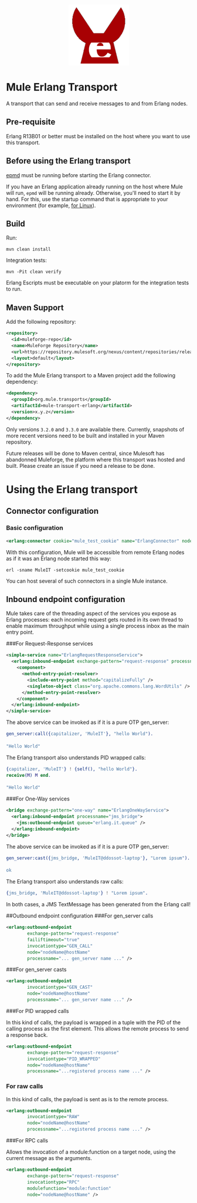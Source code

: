 <p align="center">
<img src="https://raw.githubusercontent.com/ddossot/mule-erlang-transport/mule-3.x/mule-erlang.png" alt="Mule Erlang Logo" />
</p>

# Mule Erlang Transport

A transport that can send and receive messages to and from Erlang nodes.

## Pre-requisite

Erlang R13B01 or better must be installed on the host where you want to use this transport.

## Before using the Erlang transport

[epmd](https://web.archive.org/web/20120818125617/http://www.erlang.org/doc/man/epmd.html) must be running before starting the Erlang connector.

If you have an Erlang application already running on the host where Mule will run, `epmd` will be running already. Otherwise, you'll need to start it by hand.
For this, use the startup command that is appropriate to your environment (for example, [for Linux](https://web.archive.org/web/20120818125617/http://linux.die.net/man/1/epmd)).

## Build

Run:

    mvn clean install

Integration tests:

    mvn -Pit clean verify

Erlang Escripts must be executable on your platorm for the integration tests to run.

## Maven Support

Add the following repository:

```xml
<repository>
  <id>muleforge-repo</id>
  <name>MuleForge Repository</name>
  <url>https://repository.mulesoft.org/nexus/content/repositories/releases</url>
  <layout>default</layout>
</repository>
```

To add the Mule Erlang transport to a Maven project add the following dependency:

```xml
<dependency>
  <groupId>org.mule.transports</groupId>
  <artifactId>mule-transport-erlang</artifactId>
  <version>x.y.z</version>
</dependency>
```

Only versions `3.2.0` and `3.3.0` are available there. Currently, snapshots of more recent versions need to be built and installed in your Maven repository.

Future releases will be done to Maven central, since Mulesoft has abandonned Muleforge, the platform where this transport was hosted and built. Please create an issue if you need a release to be done.

# Using the Erlang transport
## Connector configuration
### Basic configuration

```xml
<erlang:connector cookie="mule_test_cookie" name="ErlangConnector" nodename="MuleIT" />
```

With this configuration, Mule will be accessible from remote Erlang nodes as if it was an Erlang node started this way:

    erl -sname MuleIT -setcookie mule_test_cookie

You can host several of such connectors in a single Mule instance.

## Inbound endpoint configuration

Mule takes care of the threading aspect of the services you expose as Erlang processes: each incoming request gets routed in its own thread to enable maximum throughput while using a single process inbox as the main entry point.

###For Request-Response services

```xml
<simple-service name="ErlangRequestResponseService">
  <erlang:inbound-endpoint exchange-pattern="request-response" processname="capitalizer">
    <component>
      <method-entry-point-resolver>
        <include-entry-point method="capitalizeFully" />
        <singleton-object class="org.apache.commons.lang.WordUtils" />
      </method-entry-point-resolver>
    </component>
  </erlang:inbound-endpoint>
</simple-service>
```

The above service can be invoked as if it is a pure OTP gen_server:

```erlang
gen_server:call({capitalizer, 'MuleIT'}, "hello World").

"Hello World"
```

The Erlang transport also understands PID wrapped calls:

```erlang
{capitalizer, 'MuleIT'} ! {self(), "hello World"}.
receive(M) M end.

"Hello World"
```

###For One-Way services
```xml
<bridge exchange-pattern="one-way" name="ErlangOneWayService">
  <erlang:inbound-endpoint processname="jms_bridge">
    <jms:outbound-endpoint queue="erlang.it.queue" />
  </erlang:inbound-endpoint>
</bridge>
```

The above service can be invoked as if it is a pure OTP gen_server:

```erlang
gen_server:cast({jms_bridge, 'MuleIT@ddossot-laptop'}, "Lorem ipsum").

ok
```

The Erlang transport also understands raw calls:

```erlang
{jms_bridge, 'MuleIT@ddossot-laptop'} ! "Lorem ipsum".
```

In both cases, a JMS TextMessage has been generated from the Erlang call!

##Outbound endpoint configuration
###For gen_server calls

```xml
<erlang:outbound-endpoint
        exchange-pattern="request-response"
        failiftimeout="true"
        invocationtype="GEN_CALL"
        node="nodeName@hostName"
        processname="... gen_server name ..." />
```

###For gen_server casts

```xml
<erlang:outbound-endpoint
        invocationtype="GEN_CAST"
        node="nodeName@hostName"
        processname="... gen_server name ..." /> 
```

###For PID wrapped calls

In this kind of calls, the payload is wrapped in a tuple with the PID of the calling process as the first element. This allows the remote process to send a response back.

```xml
<erlang:outbound-endpoint
        exchange-pattern="request-response"
        invocationtype="PID_WRAPPED"
        node="nodeName@hostName"
        processname="...registered process name ..." />
```

### For raw calls

In this kind of calls, the payload is sent as is to the remote process.

```xml
<erlang:outbound-endpoint
        invocationtype="RAW"
        node="nodeName@hostName"
        processname="...registered process name ..." />
```

###For RPC calls

Allows the invocation of a module:function on a target node, using the current message as the arguments.

```xml
<erlang:outbound-endpoint
        exchange-pattern="request-response"
        invocationtype="RPC" 
        modulefunction="module:function"
        node="nodeName@hostName" />
```
